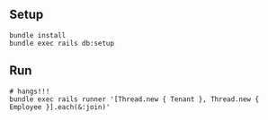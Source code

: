 ## Setup

```
bundle install
bundle exec rails db:setup
```

## Run

```
# hangs!!!
bundle exec rails runner '[Thread.new { Tenant }, Thread.new { Employee }].each(&:join)'
```
